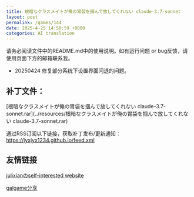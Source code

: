 ```yaml
---
title: 根暗なクラスメイトが俺の胃袋を掴んで放してくれない claude-3.7-sonnet
layout: post
permalink: /games/144
date: 2025-4-25 14:50:59 +0800
categories: AI translation
---
```



请务必阅读文件中的README.md中的使用说明。如有运行问题 or bug反馈，请使用页面下方的邮箱联系我。

- 20250424 修复部分系统下设置界面闪退的问题。

## 补丁文件：

[根暗なクラスメイトが俺の胃袋を掴んで放してくれない claude-3.7-sonnet.rar](../resources/根暗なクラスメイトが俺の胃袋を掴んで放してくれない claude-3.7-sonnet.rar)

 

通过RSS订阅以下链接，获取补丁发布/更新通知：https://jyxjyx1234.github.io/feed.xml

## 友情链接

[julixianのself-interested website](https://julixian-siw.worldsystem.top/) 

[galgame分享](https://t.me/galgpt)